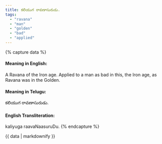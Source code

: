 ```yaml
---
title: కలియుగ రావణాసురుడు.
tags:
  - "ravana"
  - "man"
  - "golden"
  - "bad"
  - "applied"
---
```


{% capture data %}
#### Meaning in English:
A Ravana of the Iron age.
Applied to a man as bad in this, the Iron age, as Ravana was in the Golden.

#### Meaning in Telugu:
కలియుగ రావణాసురుడు.

#### English Transliteration:
kaliyuga raavaNaasuruDu.
{% endcapture %}

{{ data | markdownify }}


